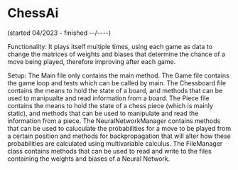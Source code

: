 # ChessAi
(started 04/2023 - finished --/----)

Functionality: It plays itself multiple times, using each game as data to change the matrices of weights and biases that determine the chance of a move being played, therefore improving after each game.

Setup: The Main file only contains the main method. The Game file contains the game loop and tests which can be called by main. The Chessboard file contains the means to hold the state of a board, and methods that can be used to manipualte and read information from a board. The Piece file contains the means to hold the state of a chess piece (which is mainly static), and methods that can be used to manipulate and read the information from a piece. The NeuralNetworkManager contains methods that can be used to caluculate the probabilities for a move to be played from a certain position and methods for backpropagation that will alter how these probabilities are calculated using multivariable calculus. The FileManager class contains methods that can be used to read and write to the files containing the weights and biases of a Neural Network.

